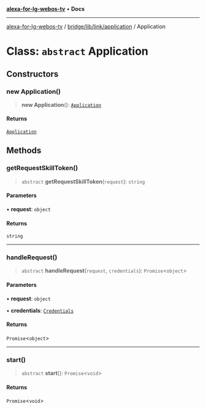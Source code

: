 [**alexa-for-lg-webos-tv**](../../../../../README.md) • **Docs**

***

[alexa-for-lg-webos-tv](../../../../../modules.md) / [bridge/lib/link/application](../README.md) / Application

# Class: `abstract` Application

## Constructors

### new Application()

> **new Application**(): [`Application`](Application.md)

#### Returns

[`Application`](Application.md)

## Methods

### getRequestSkillToken()

> `abstract` **getRequestSkillToken**(`request`): `string`

#### Parameters

• **request**: `object`

#### Returns

`string`

***

### handleRequest()

> `abstract` **handleRequest**(`request`, `credentials`): `Promise`\<`object`\>

#### Parameters

• **request**: `object`

• **credentials**: [`Credentials`](../../credentials/interfaces/Credentials.md)

#### Returns

`Promise`\<`object`\>

***

### start()

> `abstract` **start**(): `Promise`\<`void`\>

#### Returns

`Promise`\<`void`\>
